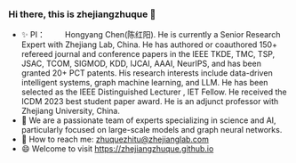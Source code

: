 ### Hi there, this is zhejiangzhuque 👋

- ✨ PI：<a href="https://scholar.google.ca/citations?user=s-HDT8UAAAAJ&hl=en"><img src="https://img.shields.io/badge/Google%20Scholar-4285F4?style=for-the-badge&logo=google-scholar&logoColor=white" height=14/></a> <a href="https://www.linkedin.com/in/hongyangchen/"><img src="https://img.shields.io/badge/linkedin-%230077B5.svg?style=for-the-badge&logo=linkedin&logoColor=white" height=14/></a> Hongyang Chen(陈红阳). He is currently a Senior Research Expert with Zhejiang Lab, China. He has authored or coauthored 150+ refereed journal and conference papers in the IEEE TKDE, TMC, TSP, JSAC, TCOM, SIGMOD, KDD, IJCAI, AAAI, NeurIPS, and has been granted 20+ PCT patents. His research interests include data-driven intelligent systems, graph machine learning, and LLM. He has been selected as the IEEE Distinguished Lecturer , IET Fellow. He received the ICDM 2023 best student paper award. He is an adjunct professor with Zhejiang University, China.
- 🔭 We are a passionate team of experts specializing in science and AI, particularly focused on large-scale models and graph neural networks.
- 💬 How to reach me: zhuquezhitu@zhejianglab.com
- 😄 Welcome to visit https://zhejiangzhuque.github.io

<!--
**zhejiangzhuque/zhejiangzhuque** is a ✨ _special_ ✨ repository because its `README.md` (this file) appears on your GitHub profile.

Here are some ideas to get you started:

- 🔭 I’m currently working on ...
- 🌱 I’m currently learning ...
- 👯 I’m looking to collaborate on ...
- 🤔 I’m looking for help with ...
- 💬 Ask me about ...
- 📫 How to reach me: ...
- 😄 Pronouns: ...
- ⚡ Fun fact: ...
-->
